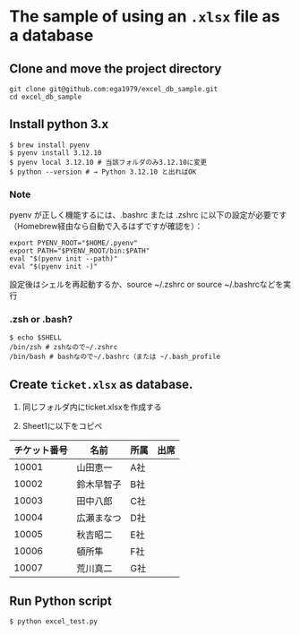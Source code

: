 # The sample of using an `.xlsx` file as a database

## Clone and move the project directory

```
git clone git@github.com:ega1979/excel_db_sample.git 
cd excel_db_sample
```

## Install python 3.x

```
$ brew install pyenv
$ pyenv install 3.12.10
$ pyenv local 3.12.10 # 当該フォルダのみ3.12.10に変更
$ python --version # → Python 3.12.10 と出ればOK
```

### Note
pyenv が正しく機能するには、.bashrc または .zshrc に以下の設定が必要です（Homebrew経由なら自動で入るはずですが確認を）：

```
export PYENV_ROOT="$HOME/.pyenv"
export PATH="$PYENV_ROOT/bin:$PATH"
eval "$(pyenv init --path)"
eval "$(pyenv init -)"
```

設定後はシェルを再起動するか、source ~/.zshrc or source ~/.bashrcなどを実行

### .zsh or .bash?

```
$ echo $SHELL
/bin/zsh # zshなので~/.zshrc
/bin/bash # bashなので~/.bashrc（または ~/.bash_profile
```

## Create `ticket.xlsx` as database.

1. 同じフォルダ内にticket.xlsxを作成する

2. Sheet1に以下をコピペ

| チケット番号 | 名前       | 所属 | 出席 |
|--------------|------------|------|------|
| 10001        | 山田恵一   | A社  |      |
| 10002        | 鈴木早智子   | B社  |      |
| 10003        | 田中八郎   | C社  |      |
| 10004        | 広瀬まなつ | D社  |      |
| 10005        | 秋吉昭二   | E社  |      |
| 10006        | 頓所隼   | F社  |      |
| 10007        | 荒川真二   | G社  |      |

## Run Python script

```
$ python excel_test.py
```
